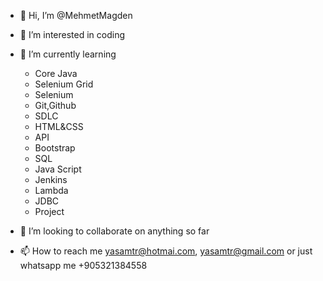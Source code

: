 - 👋 Hi, I’m @MehmetMagden
- 👀 I’m interested in coding
- 🌱 I’m currently learning 
  - Core Java 
  - Selenium Grid 
  - Selenium
  - Git,Github
  - SDLC
  - HTML&CSS
  - API
  - Bootstrap
  - SQL
  - Java Script
  - Jenkins
  - Lambda
  - JDBC
  - Project


- 💞️ I’m looking to collaborate on anything so far
- 📫 How to reach me yasamtr@hotmai.com, yasamtr@gmail.com or just whatsapp me +905321384558

<!---
MehmetMagden/MehmetMagden is a ✨ special ✨ repository because its `README.md` (this file) appears on your GitHub profile.
You can click the Preview link to take a look at your changes.
--->
